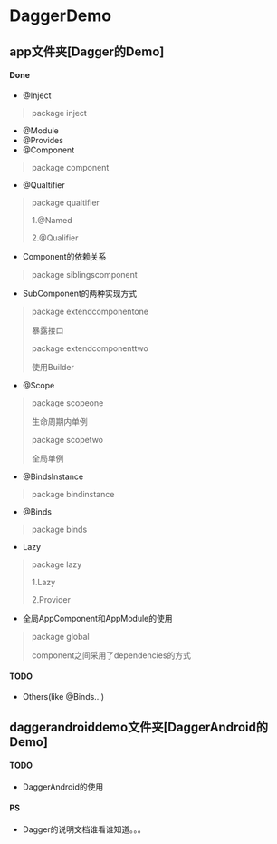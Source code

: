 # DaggerDemo
## app文件夹[Dagger的Demo]
#### Done
* @Inject
> package inject
* @Module
* @Provides
* @Component
> package component
* @Qualtifier
> package qualtifier
>
> 1.@Named
>
> 2.@Qualifier
* Component的依赖关系
> package siblingscomponent
* SubComponent的两种实现方式
> package extendcomponentone
>
> 暴露接口
>
> package extendcomponenttwo
>
> 使用Builder
* @Scope
> package scopeone
>
> 生命周期内单例
>
> package scopetwo
>
> 全局单例
* @BindsInstance
> package bindinstance
* @Binds
> package binds
* Lazy
> package lazy
>
> 1.Lazy
>
> 2.Provider
* 全局AppComponent和AppModule的使用
> package global
>
> component之间采用了dependencies的方式
#### TODO
* Others(like @Binds...)
## daggerandroiddemo文件夹[DaggerAndroid的Demo]
#### TODO
* DaggerAndroid的使用
#### PS
* Dagger的说明文档谁看谁知道。。。